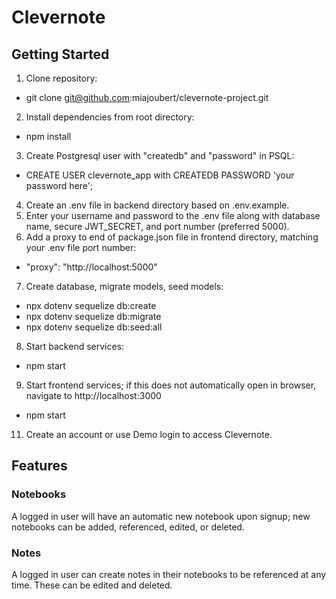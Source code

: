 # Clevernote

## Getting Started
1. Clone repository:
  * git clone git@github.com:miajoubert/clevernote-project.git

2. Install dependencies from root directory:
  * npm install

3. Create Postgresql user with "createdb" and "password" in PSQL:
  * CREATE USER clevernote_app with CREATEDB PASSWORD 'your password here';

4. Create an .env file in backend directory based on .env.example.
5. Enter your username and password to the .env file along with database name, secure JWT_SECRET, and port number (preferred 5000).
6. Add a proxy to end of package.json file in frontend directory, matching your .env file port number:
  * "proxy": "http://localhost:5000"
 
7. Create database, migrate models, seed models:
  * npx dotenv sequelize db:create
  * npx dotenv sequelize db:migrate
  * npx dotenv sequelize db:seed:all
 
8. Start backend services:
  * npm start
 
9. Start frontend services; if this does not automatically open in browser, navigate to http://localhost:3000
  * npm start

11. Create an account or use Demo login to access Clevernote.


## Features
### Notebooks
A logged in user will have an automatic new notebook upon signup; new notebooks can be added, referenced, edited, or deleted.

### Notes
A logged in user can create notes in their notebooks to be referenced at any time. These can be edited and deleted.
